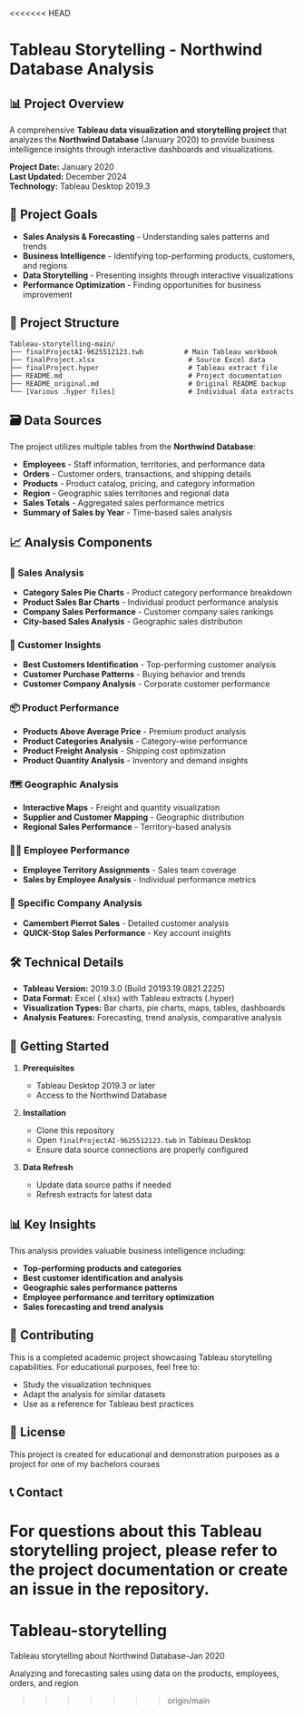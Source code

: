 <<<<<<< HEAD
# Tableau Storytelling - Northwind Database Analysis

## 📊 Project Overview

A comprehensive **Tableau data visualization and storytelling project** that analyzes the **Northwind Database** (January 2020) to provide business intelligence insights through interactive dashboards and visualizations.

**Project Date:** January 2020  
**Last Updated:** December 2024  
**Technology:** Tableau Desktop 2019.3

## 🎯 Project Goals

- **Sales Analysis & Forecasting** - Understanding sales patterns and trends
- **Business Intelligence** - Identifying top-performing products, customers, and regions  
- **Data Storytelling** - Presenting insights through interactive visualizations
- **Performance Optimization** - Finding opportunities for business improvement

## 📁 Project Structure

```
Tableau-storytelling-main/
├── finalProjectAI-9625512123.twb          # Main Tableau workbook
├── finalProject.xlsx                       # Source Excel data
├── finalProject.hyper                      # Tableau extract file
├── README.md                               # Project documentation
├── README_original.md                      # Original README backup
└── [Various .hyper files]                  # Individual data extracts
```

## 🗃️ Data Sources

The project utilizes multiple tables from the **Northwind Database**:

- **Employees** - Staff information, territories, and performance data
- **Orders** - Customer orders, transactions, and shipping details
- **Products** - Product catalog, pricing, and category information
- **Region** - Geographic sales territories and regional data
- **Sales Totals** - Aggregated sales performance metrics
- **Summary of Sales by Year** - Time-based sales analysis

## 📈 Analysis Components

### 🏢 Sales Analysis
- **Category Sales Pie Charts** - Product category performance breakdown
- **Product Sales Bar Charts** - Individual product performance analysis
- **Company Sales Performance** - Customer company sales rankings
- **City-based Sales Analysis** - Geographic sales distribution

### 👥 Customer Insights
- **Best Customers Identification** - Top-performing customer analysis
- **Customer Purchase Patterns** - Buying behavior and trends
- **Customer Company Analysis** - Corporate customer performance

### 📦 Product Performance
- **Products Above Average Price** - Premium product analysis
- **Product Categories Analysis** - Category-wise performance
- **Product Freight Analysis** - Shipping cost optimization
- **Product Quantity Analysis** - Inventory and demand insights

### 🗺️ Geographic Analysis
- **Interactive Maps** - Freight and quantity visualization
- **Supplier and Customer Mapping** - Geographic distribution
- **Regional Sales Performance** - Territory-based analysis

### 👨‍💼 Employee Performance
- **Employee Territory Assignments** - Sales team coverage
- **Sales by Employee Analysis** - Individual performance metrics

### 🏪 Specific Company Analysis
- **Camembert Pierrot Sales** - Detailed customer analysis
- **QUICK-Stop Sales Performance** - Key account insights

## 🛠️ Technical Details

- **Tableau Version:** 2019.3.0 (Build 20193.19.0821.2225)
- **Data Format:** Excel (.xlsx) with Tableau extracts (.hyper)
- **Visualization Types:** Bar charts, pie charts, maps, tables, dashboards
- **Analysis Features:** Forecasting, trend analysis, comparative analysis

## 🚀 Getting Started

1. **Prerequisites**
   - Tableau Desktop 2019.3 or later
   - Access to the Northwind Database

2. **Installation**
   - Clone this repository
   - Open `finalProjectAI-9625512123.twb` in Tableau Desktop
   - Ensure data source connections are properly configured

3. **Data Refresh**
   - Update data source paths if needed
   - Refresh extracts for latest data

## 📊 Key Insights

This analysis provides valuable business intelligence including:
- **Top-performing products and categories**
- **Best customer identification and analysis**
- **Geographic sales performance patterns**
- **Employee performance and territory optimization**
- **Sales forecasting and trend analysis**

## 🤝 Contributing

This is a completed academic project showcasing Tableau storytelling capabilities. For educational purposes, feel free to:
- Study the visualization techniques
- Adapt the analysis for similar datasets
- Use as a reference for Tableau best practices

## 📝 License

This project is created for educational and demonstration purposes as a project for one of my bachelors courses

## 📞 Contact

For questions about this Tableau storytelling project, please refer to the project documentation or create an issue in the repository.
=======
# Tableau-storytelling

Tableau storytelling about Northwind Database-Jan 2020

Analyzing and forecasting sales using data on the products, employees, orders, and region
>>>>>>> origin/main
